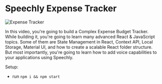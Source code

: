 # Speechly Expense Tracker

![Expense Tracker](https://i.ibb.co/VJjj3Kp/Screenshot-2020-12-18-205600.png)


In this video, you're going to build a Complex Expense Budget Tracker. While building it, you're going to learn many advanced React & JavaScript topics. Some of them are State Management in React, Context API, Local Storage, Material UI, and how to create a scalable React folder structure. But most importantly, you're going to learn how to add voice capabilities to your applications using Speechly. 

Setup:
- run ```npm i && npm start```
